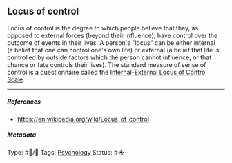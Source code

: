 ## Locus of control

Locus of control is the degree to which people believe that they, as opposed to external forces (beyond their influence), have control over the outcome of events in their lives. A person's "locus" can be either internal (a belief that one can control one's own life) or external (a belief that life is controlled by outside factors which the person cannot influence, or that chance or fate controls their lives). The standard measure of sense of control is a questionnaire called the [Internal-External Locus of Control Scale](Internal-External%20Locus%20of%20Control%20Scale.md).

---

##### References

* https://en.wikipedia.org/wiki/Locus_of_control

##### Metadata

Type: #🔵/🔵 
Tags: [Psychology](Psychology.md) 
Status: #☀️ 

